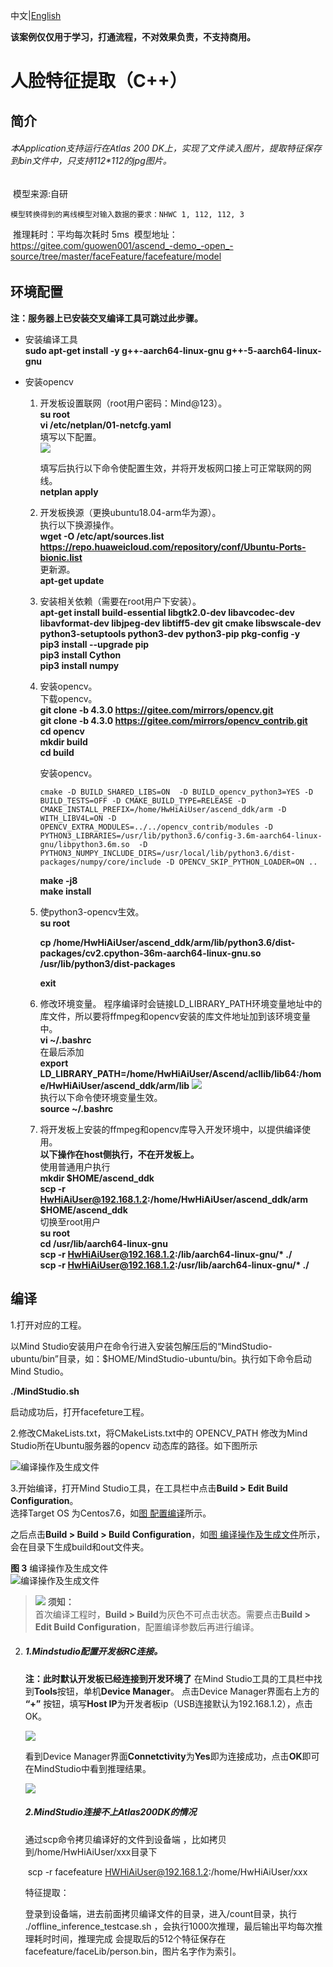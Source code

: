 中文|[English](README_EN.md)

**该案例仅仅用于学习，打通流程，不对效果负责，不支持商用。**



# 人脸特征提取（C++）



## 简介

###### 	本Application支持运行在Atlas 200 DK上，实现了文件读入图片，提取特征保存到bin文件中，只支持112*112的jpg图片。

​	 模型来源:自研

 	模型转换得到的离线模型对输入数据的要求：NHWC 1, 112, 112, 3 

​	 推理耗时：平均每次耗时 5ms
​	 模型地址：https://gitee.com/guowen001/ascend_-demo_-open_-source/tree/master/faceFeature/facefeature/model

######  


## 环境配置   

**注：服务器上已安装交叉编译工具可跳过此步骤。**   

- 安装编译工具  
  **sudo apt-get install -y g++\-aarch64-linux-gnu g++\-5-aarch64-linux-gnu** 
  
- 安装opencv
  
    1. 开发板设置联网（root用户密码：Mind@123）。  
       **su root**  
       **vi /etc/netplan/01-netcfg.yaml**   
       填写以下配置。  
       ![](figures/network.png)  
    
       填写后执行以下命令使配置生效，并将开发板网口接上可正常联网的网线。  
       **netplan apply**      
    
    2. 开发板换源（更换ubuntu18.04-arm华为源）。   
       执行以下换源操作。  
       **wget -O /etc/apt/sources.list https://repo.huaweicloud.com/repository/conf/Ubuntu-Ports-bionic.list**   
       更新源。  
       **apt-get update** 
    
    3. 安装相关依赖（需要在root用户下安装）。   
       **apt-get install build-essential libgtk2.0-dev libavcodec-dev libavformat-dev libjpeg-dev libtiff5-dev git cmake libswscale-dev python3-setuptools python3-dev python3-pip pkg-config -y**  
       **pip3 install --upgrade pip**  
       **pip3 install Cython**  
       **pip3 install numpy**
    
    4. 安装opencv。  
       下载opencv。  
       **git clone -b 4.3.0 https://gitee.com/mirrors/opencv.git**  
       **git clone -b 4.3.0 https://gitee.com/mirrors/opencv_contrib.git**  
       **cd opencv**  
       **mkdir build**  
       **cd build**  
    
       安装opencv。  
    
       ```
       cmake -D BUILD_SHARED_LIBS=ON  -D BUILD_opencv_python3=YES -D BUILD_TESTS=OFF -D CMAKE_BUILD_TYPE=RELEASE -D  CMAKE_INSTALL_PREFIX=/home/HwHiAiUser/ascend_ddk/arm -D WITH_LIBV4L=ON -D OPENCV_EXTRA_MODULES=../../opencv_contrib/modules -D PYTHON3_LIBRARIES=/usr/lib/python3.6/config-3.6m-aarch64-linux-gnu/libpython3.6m.so  -D PYTHON3_NUMPY_INCLUDE_DIRS=/usr/local/lib/python3.6/dist-packages/numpy/core/include -D OPENCV_SKIP_PYTHON_LOADER=ON ..
       ```
    
       **make -j8**  
       **make install**  
    
    5. 使python3-opencv生效。   
       **su root**  
    
       **cp  /home/HwHiAiUser/ascend_ddk/arm/lib/python3.6/dist-packages/cv2.cpython-36m-aarch64-linux-gnu.so /usr/lib/python3/dist-packages** 
    
       **exit**
    
    6. 修改环境变量。
       程序编译时会链接LD_LIBRARY_PATH环境变量地址中的库文件，所以要将ffmpeg和opencv安装的库文件地址加到该环境变量中。  
       **vi ~/.bashrc**  
       在最后添加  
       **export LD_LIBRARY_PATH=/home/HwHiAiUser/Ascend/acllib/lib64:/home/HwHiAiUser/ascend_ddk/arm/lib**
       ![](figures/bashrc.png)   
       执行以下命令使环境变量生效。  
       **source ~/.bashrc**
    
    7. 将开发板上安装的ffmpeg和opencv库导入开发环境中，以提供编译使用。  
       **以下操作在host侧执行，不在开发板上。**    
       使用普通用户执行   
       **mkdir $HOME/ascend_ddk**  
       **scp -r HwHiAiUser@192.168.1.2:/home/HwHiAiUser/ascend_ddk/arm $HOME/ascend_ddk**  
       切换至root用户  
       **su root**  
       **cd /usr/lib/aarch64-linux-gnu**  
       **scp -r HwHiAiUser@192.168.1.2:/lib/aarch64-linux-gnu/\* ./**  
       **scp -r HwHiAiUser@192.168.1.2:/usr/lib/aarch64-linux-gnu/\* ./**

## 编译<a name="zh-cn_topic_0219108795_section3723145213347"></a>

1.打开对应的工程。

以Mind Studio安装用户在命令行进入安装包解压后的“MindStudio-ubuntu/bin”目录，如：$HOME/MindStudio-ubuntu/bin。执行如下命令启动Mind Studio。

**./MindStudio.sh**

启动成功后，打开facefeture工程。

2.修改CMakeLists.txt，将CMakeLists.txt中的 OPENCV_PATH 修改为Mind Studio所在Ubuntu服务器的opencv 动态库的路径。如下图所示

![](figures/build1.png "编译操作及生成文件")

3.开始编译，打开Mind Studio工具，在工具栏中点击**Build \> Edit Build Configuration**。  
选择Target OS 为Centos7.6，如[图 配置编译](#zh-cn_topic_0203223265_fig17414647130)所示。

之后点击**Build \> Build \> Build Configuration**，如[图 编译操作及生成文件](#zh-cn_topic_0203223265_fig1741464713019)所示，会在目录下生成build和out文件夹。

**图 3**  编译操作及生成文件<a name="zh-cn_topic_0203223265_fig1741464713019"></a>  
![](figures/build.png "编译操作及生成文件")

>![](public_sys-resources/icon-notice.gif) **须知：**   
>首次编译工程时，**Build \> Build**为灰色不可点击状态。需要点击**Build \> Edit Build Configuration**，配置编译参数后再进行编译。 

2. ##### 1.Mindstudio配置开发板RC连接。

   **注：此时默认开发板已经连接到开发环境了**
    在Mind Studio工具的工具栏中找到**Tools**按钮，单机**Device Manager**。
   点击Device Manager界面右上方的 **“+”** 按钮，填写**Host IP**为开发者板ip（USB连接默认为192.168.1.2），点击OK。

   ![](figures/run1.png)

   看到Device Manager界面**Connetctivity**为**Yes**即为连接成功，点击**OK**即可在MindStudio中看到推理结果。

   ![](figures/run2.png)

   

   

   ##### 2.MindStudio连接不上Atlas200DK的情况

   通过scp命令拷贝编译好的文件到设备端 ，比如拷贝到/home/HwHiAiUser/xxx目录下

   ​		scp -r facefeature HWHiAiUser@192.168.1.2:/home/HwHiAiUser/xxx

   

   特征提取：

   登录到设备端，进去前面拷贝编译文件的目录，进入/count目录，执行 ./offline_inference_testcase.sh   ，会执行1000次推理，最后输出平均每次推理耗时时间，推理完成 会提取后的512个特征保存在 facefeature/faceLib/person.bin，图片名字作为索引。

   ​	

   ​	

   


